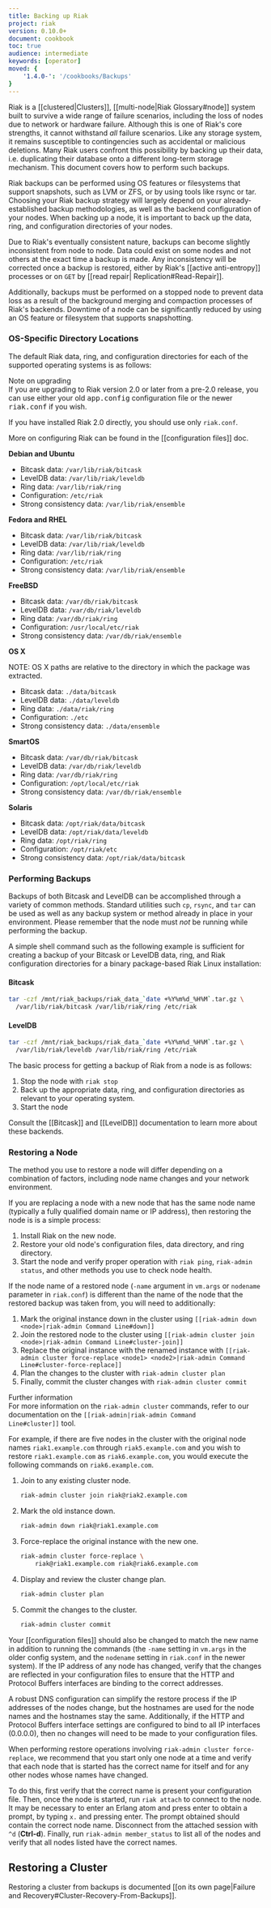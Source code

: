 ```yaml
---
title: Backing up Riak
project: riak
version: 0.10.0+
document: cookbook
toc: true
audience: intermediate
keywords: [operator]
moved: {
    '1.4.0-': '/cookbooks/Backups'
}
---
```


Riak is a [[clustered|Clusters]], [[multi-node|Riak Glossary#node]]
system built to survive a wide range of failure scenarios, including the
loss of nodes due to network or hardware failure. Although this is one
of Riak's core strengths, it cannot withstand _all_ failure scenarios.
Like any storage system, it remains susceptible to contingencies such as
accidental or malicious deletions. Many Riak users confront this
possibility by backing up their data, i.e. duplicating their database
onto a different long-term storage mechanism. This document covers how
to perform such backups.

Riak backups can be performed using OS features or filesystems that
support snapshots, such as LVM or ZFS, or by using tools like rsync or
tar. Choosing your Riak backup strategy will largely depend on your
already-established backup methodologies, as well as the backend
configuration of your nodes. When backing up a node, it is important to
back up the data, ring, and configuration directories of your nodes.

Due to Riak's eventually consistent nature, backups can become slightly
inconsistent from node to node. Data could exist on some nodes and not
others at the exact time a backup is made. Any inconsistency will be
corrected once a backup is restored, either by Riak's [[active
anti-entropy]] processes or on `GET` by [[read repair|
Replication#Read-Repair]].

Additionally, backups must be performed on a stopped node to prevent
data loss as a result of the background merging and compaction processes
of Riak's backends. Downtime of a node can be significantly reduced by
using an OS feature or filesystem that supports snapshotting.

### OS-Specific Directory Locations

The default Riak data, ring, and configuration directories for each of
the supported operating systems is as follows:

<div class="note">
<div class="title">Note on upgrading</div>
If you are upgrading to Riak version 2.0 or later from a pre-2.0
release, you can use either your old <tt>app.config</tt> configuration
file or the newer <tt>riak.conf</tt> if you wish.
 
If you have installed Riak 2.0 directly, you should use only
<code>riak.conf</code>.
 
More on configuring Riak can be found in the [[configuration files]]
doc.
</div>

**Debian and Ubuntu**

* Bitcask data: `/var/lib/riak/bitcask`
* LevelDB data: `/var/lib/riak/leveldb`
* Ring data: `/var/lib/riak/ring`
* Configuration: `/etc/riak`
* Strong consistency data: `/var/lib/riak/ensemble`

**Fedora and RHEL**

* Bitcask data: `/var/lib/riak/bitcask`
* LevelDB data: `/var/lib/riak/leveldb`
* Ring data: `/var/lib/riak/ring`
* Configuration: `/etc/riak`
* Strong consistency data: `/var/lib/riak/ensemble` 

**FreeBSD**

* Bitcask data: `/var/db/riak/bitcask`
* LevelDB data: `/var/db/riak/leveldb`
* Ring data: `/var/db/riak/ring`
* Configuration: `/usr/local/etc/riak`
* Strong consistency data: `/var/db/riak/ensemble`

**OS X**

NOTE: OS X paths are relative to the directory in which the
package was extracted.

* Bitcask data: `./data/bitcask`
* LevelDB data: `./data/leveldb`
* Ring data: `./data/riak/ring`
* Configuration: `./etc`
* Strong consistency data: `./data/ensemble`

**SmartOS**

* Bitcask data: `/var/db/riak/bitcask`
* LevelDB data: `/var/db/riak/leveldb`
* Ring data: `/var/db/riak/ring`
* Configuration: `/opt/local/etc/riak`
* Strong consistency data: `/var/db/riak/ensemble`

**Solaris**

* Bitcask data: `/opt/riak/data/bitcask`
* LevelDB data: `/opt/riak/data/leveldb`
* Ring data: `/opt/riak/ring`
* Configuration: `/opt/riak/etc`
* Strong consistency data: `/opt/riak/data/bitcask`

### Performing Backups

Backups of both Bitcask and LevelDB can be accomplished through a
variety of common methods. Standard utilities such `cp`, `rsync`, and
`tar` can be used as well as any backup system or method already in
place in your environment. Please remember that the node must *not* be
running while performing the backup.

A simple shell command such as the following example is sufficient for
creating a backup of your Bitcask or LevelDB data, ring, and Riak
configuration directories for a binary package-based Riak Linux
installation:

#### Bitcask

```bash
tar -czf /mnt/riak_backups/riak_data_`date +%Y%m%d_%H%M`.tar.gz \
  /var/lib/riak/bitcask /var/lib/riak/ring /etc/riak
```

#### LevelDB

```bash
tar -czf /mnt/riak_backups/riak_data_`date +%Y%m%d_%H%M`.tar.gz \
  /var/lib/riak/leveldb /var/lib/riak/ring /etc/riak
```

The basic process for getting a backup of Riak from a node is as
follows:

1. Stop the node with `riak stop`
2. Back up the appropriate data, ring, and configuration directories as
   relevant to your operating system.
3. Start the node

Consult the [[Bitcask]] and [[LevelDB]] documentation to learn more
about these backends.

### Restoring a Node

The method you use to restore a node will differ depending on a
combination of factors, including node name changes and your network
environment.

If you are replacing a node with a new node that has the same node name
(typically a fully qualified domain name or IP address), then restoring
the node is is a simple process:

1. Install Riak on the new node.
2. Restore your old node's configuration files, data directory, and ring
   directory.
3. Start the node and verify proper operation with `riak ping`,
   `riak-admin status`, and other methods you use to check node health.

If the node name of a restored node (`-name` argument in `vm.args` or
`nodename` parameter in `riak.conf`) is different than the name of the
node that the restored backup was taken from, you will need to
additionally:

1. Mark the original instance down in the cluster using
   `[[riak-admin down <node>|riak-admin Command Line#down]]`
2. Join the restored node to the cluster using
   `[[riak-admin cluster join <node>|riak-admin Command Line#cluster-join]]`
3. Replace the original instance with the renamed instance with
   `[[riak-admin cluster force-replace <node1> <node2>|riak-admin
   Command Line#cluster-force-replace]]`
4. Plan the changes to the cluster with `riak-admin cluster plan`
5. Finally, commit the cluster changes with `riak-admin cluster commit`

<div class="note">
<div class="title">Further information</div>
For more information on the <code>riak-admin cluster</code> commands,
refer to our documentation on the <code>[[riak-admin|riak-admin Command
Line#cluster]]</code> tool.
</div>

For example, if there are five nodes in the cluster with the original
node names `riak1.example.com` through `riak5.example.com` and you wish
to restore `riak1.example.com` as `riak6.example.com`, you would execute
the following commands on `riak6.example.com`.

1. Join to any existing cluster node.

    ```bash
    riak-admin cluster join riak@riak2.example.com
    ```

2. Mark the old instance down.

	```bash
	riak-admin down riak@riak1.example.com
	```

3. Force-replace the original instance with the new one.

	```bash
	riak-admin cluster force-replace \
        riak@riak1.example.com riak@riak6.example.com
	```

4. Display and review the cluster change plan.

	```bash
	riak-admin cluster plan
	```

5. Commit the changes to the cluster.

	```bash
	riak-admin cluster commit
	```

Your [[configuration files]] should also be changed to match the new
name in addition to running the commands (the `-name` setting in
`vm.args` in the older config system, and the `nodename` setting in
`riak.conf` in the newer system). If the IP address of any node has
changed, verify that the changes are reflected in your configuration
files to ensure that the HTTP and Protocol Buffers interfaces are
binding to the correct addresses.

A robust DNS configuration can simplify the restore process if the IP
addresses of the nodes change, but the hostnames are used for the node
names and the hostnames stay the same. Additionally, if the HTTP and
Protocol Buffers interface settings are configured to bind to all IP
interfaces (0.0.0.0), then no changes will need to be made to your
configuration files.

When performing restore operations involving `riak-admin cluster
force-replace`, we recommend that you start only one node at a time and
verify that each node that is started has the correct name for itself
and for any other nodes whose names have changed.

To do this, first verify that the correct name is present your
configuration file. Then, once the node is started, run `riak attach` to
connect to the node. It may be necessary to enter an Erlang atom and
press enter to obtain a prompt, by typing `x.` and pressing enter. The
prompt obtained should contain the correct node name. Disconnect from
the attached session with `^d` (**Ctrl-d**). Finally, run `riak-admin
member_status` to list all of the nodes and verify that all nodes listed
have the correct names.

## Restoring a Cluster

Restoring a cluster from backups is documented [[on its own page|Failure
and Recovery#Cluster-Recovery-From-Backups]].
